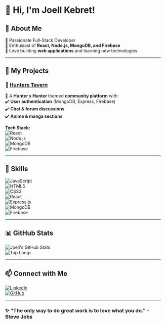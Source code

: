 # 👋 Hi, I'm Joell Kebret!  

## 🌟 About Me  
🔹 Passionate Full-Stack Developer  
🔹 Enthusiast of **React, Node.js, MongoDB, and Firebase**  
🔹 Love building **web applications** and learning new technologies  

---

## 🚀 My Projects  

### 🎯 [Hunters Tavern](https://hunters-tavern.vercel.app)  
🔹 A **Hunter x Hunter** themed **community platform** with:  
✔️ **User authentication** (MongoDB, Express, Firebase)  
✔️ **Chat & forum discussions**  
✔️ **Anime & manga sections**  

**Tech Stack:**  
![React](https://img.shields.io/badge/React-20232A?style=for-the-badge&logo=react)  
![Node.js](https://img.shields.io/badge/Node.js-43853D?style=for-the-badge&logo=node.js&logoColor=white)  
![MongoDB](https://img.shields.io/badge/MongoDB-4EA94B?style=for-the-badge&logo=mongodb&logoColor=white)  
![Firebase](https://img.shields.io/badge/Firebase-ffca28?style=for-the-badge&logo=firebase&logoColor=black)  

---

## 📌 Skills  
![JavaScript](https://img.shields.io/badge/JavaScript-F7DF1E?style=for-the-badge&logo=javascript&logoColor=black)  
![HTML5](https://img.shields.io/badge/HTML5-E34F26?style=for-the-badge&logo=html5&logoColor=white)  
![CSS3](https://img.shields.io/badge/CSS3-1572B6?style=for-the-badge&logo=css3&logoColor=white)  
![React](https://img.shields.io/badge/React-20232A?style=for-the-badge&logo=react)  
![Express.js](https://img.shields.io/badge/Express.js-000000?style=for-the-badge&logo=express&logoColor=white)  
![MongoDB](https://img.shields.io/badge/MongoDB-4EA94B?style=for-the-badge&logo=mongodb&logoColor=white)  
![Firebase](https://img.shields.io/badge/Firebase-ffca28?style=for-the-badge&logo=firebase&logoColor=black)  

---

## 📊 GitHub Stats  
![Joell's GitHub Stats](https://github-readme-stats.vercel.app/api?username=joellkebret&show_icons=true&theme=radical)  
![Top Langs](https://github-readme-stats.vercel.app/api/top-langs/?username=joellkebret&layout=compact&theme=radical)  

---

## 📫 Connect with Me  
[![LinkedIn](https://img.shields.io/badge/LinkedIn-0077B5?style=for-the-badge&logo=linkedin&logoColor=white)](https://www.linkedin.com/in/joellkebret)  
[![GitHub](https://img.shields.io/badge/GitHub-181717?style=for-the-badge&logo=github&logoColor=white)](https://github.com/joellkebret)  

---

### **✨ "The only way to do great work is to love what you do." - Steve Jobs**  
